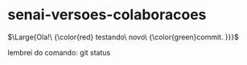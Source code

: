 # senai-versoes-colaboracoes

$\Large{Ola!\ {\color{red} testando\ novo\ {\color{green}commit. }}}$ 

lembrei do comando: git status


